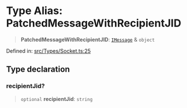 # Type Alias: PatchedMessageWithRecipientJID

> **PatchedMessageWithRecipientJID**: [`IMessage`](../namespaces/proto/interfaces/IMessage.md) & `object`

Defined in: [src/Types/Socket.ts:25](https://github.com/Fokusdotid/bail/blob/3bcafd64e13ba51a595ace0ee7bd2c9c52ab1814/src/Types/Socket.ts#L25)

## Type declaration

### recipientJid?

> `optional` **recipientJid**: `string`
